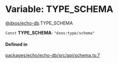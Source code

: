 # Variable: TYPE\_SCHEMA

[@dxos/echo-db](../modules/dxos_echo_db.md).TYPE_SCHEMA

 `Const` **TYPE\_SCHEMA**: ``"dxos:type/schema"``

#### Defined in

[packages/echo/echo-db/src/api/schema.ts:7](https://github.com/dxos/dxos/blob/main/packages/echo/echo-db/src/api/schema.ts#L7)
